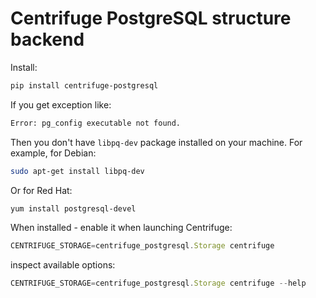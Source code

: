 Centrifuge PostgreSQL structure backend
=======================================

Install:

```bash
pip install centrifuge-postgresql
```

If you get exception like:

```bash
Error: pg_config executable not found.
```

Then you don't have `libpq-dev` package installed on your machine. For example, for Debian:

```bash
sudo apt-get install libpq-dev
```

Or for Red Hat:

```bash
yum install postgresql-devel
```

When installed - enable it when launching  Centrifuge:

```javascript
CENTRIFUGE_STORAGE=centrifuge_postgresql.Storage centrifuge
```

inspect available options:

```javascript
CENTRIFUGE_STORAGE=centrifuge_postgresql.Storage centrifuge --help
```